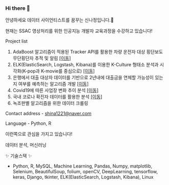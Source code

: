 ### Hi there 👋

안녕하세요 데이터 사이언티스트를 꿈꾸는 신나정입니다.🌱 

현재는 SSAC 영상처리를 위한 인공지능 개발자 교육과정을 수강하고 있습니다!

Project list  
1. AdaBoost 알고리즘이 적용된 Tracker API를 활용한 차량 운전자 대상 횡단보도 무단횡단자 추적 및 알림 [[이동]](https://github.com/shina1221/SSAC_2021/tree/main/mini_project/%EB%AF%B8%EB%8B%88%ED%94%84%EB%A1%9C%EC%A0%9D%ED%8A%B83.%EC%B0%A8%EB%9F%89%20%EC%9A%B4%EC%A0%84%EC%9E%90%EB%A5%BC%20%EC%9C%84%ED%95%9C%20%ED%9A%A1%EB%8B%A8%EB%B3%B4%EB%8F%84%20%EB%AC%B4%EB%8B%A8%ED%9A%A1%EB%8B%A8%EC%9E%90%20%EC%B6%94%EC%A0%81%20%EC%95%8C%EA%B3%A0%EB%A6%AC%EC%A6%98)
2. ELK(ElasticSearch, Logstash, Kibana)를 이용한 K-Culture 형태소 분석과 시각화(K-pop과 K-movie를 중심으로) [[이동]](https://github.com/shina1221/SSAC_2021/tree/main/mini_project/%EB%AF%B8%EB%8B%88%ED%94%84%EB%A1%9C%EC%A0%9D%ED%8A%B84.K_culture%20%ED%8A%B8%EC%9C%84%ED%84%B0%20%EA%B2%80%EC%83%89%20%EC%8B%9C%EA%B0%81%ED%99%94)
3. 은행에서 대출 대상자 데이터를 기반으로 2년내에 대출금을 연체할 가능성이 있는지 여부를 예측하는 알고리즘 개발 [[이동]](https://github.com/shina1221/SSAC_2021/tree/main/mini_project/%EB%AF%B8%EB%8B%88%ED%94%84%EB%A1%9C%EC%A0%9D%ED%8A%B85)
4. Covid19에 따른 사업장 변화 추이 분석 [[이동]](https://github.com/shina1221/SSAC_2021/tree/main/mini_project/%EB%AF%B8%EB%8B%88%ED%94%84%EB%A1%9C%EC%A0%9D%ED%8A%B82.%EC%BD%94%EB%A1%9C%EB%82%98%20%EC%9D%B4%EC%A0%84%EA%B3%BC%20%EC%9D%B4%ED%9B%84%EC%97%90%20%EB%94%B0%EB%A5%B8%20%EC%82%AC%EC%97%85%EC%9E%A5%20%EC%B6%94%EC%9D%B4%EB%B6%84%EC%84%9D/%5B%EC%97%94%EC%BD%94%EC%95%84%5D%EB%AF%B8%EB%8B%88%ED%94%84%EB%A1%9C%EC%A0%9D%ED%8A%B802_2%ED%8C%80_%EC%8B%A0%EB%82%98%EC%A0%95_%EA%B9%80%ED%9D%AC%EC%88%98_%EA%B3%A0%ED%98%95%EC%84%9D)
5. 국내 코로나 확진자 데이터를 활용한 분석 [[이동]](https://github.com/shina1221/SSAC_2021/tree/main/mini_project/%EB%AF%B8%EB%8B%88%ED%94%84%EB%A1%9C%EC%A0%9D%ED%8A%B81.%EC%BD%94%EB%A1%9C%EB%82%98%20%EC%8B%9C%EA%B0%81%ED%99%94)
6. 녹조판별 알고리즘을 위한 데이터 크롤링 

Contact address - shina1221@naver.com

Language - Python, R

이런쪽으로 관심을 가지고 있습니다!

데이터 분석, 머신러닝

✨ 기술스택 ✨

- Python, R, MySQL, Machine Learning, Pandas, Numpy, matplotlib, Selenium, BeautifulSoup, folium, openCV, DeepLearning, tensorflow, keras, Django, tkinter, ELK(ElasticSearch, Logstash, Kibana), Linux   

<!--
**shina1221/shina1221** is a ✨ _special_ ✨ repository because its `README.md` (this file) appears on your GitHub profile.



Here are some ideas to get you started:

- 🔭 I’m currently working on ...
- 🌱 I’m currently learning ...
- 👯 I’m looking to collaborate on ...
- 🤔 I’m looking for help with ...
- 💬 Ask me about ...
- 📫 How to reach me: ...
- 😄 Pronouns: ...
- ⚡ Fun fact: ...
-->
